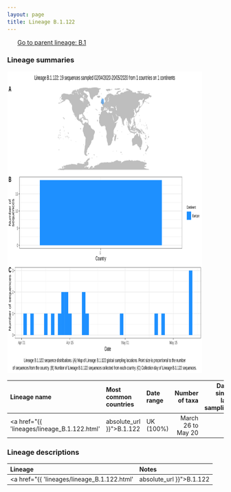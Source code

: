 ```yaml
---
layout: page
title: Lineage B.1.122
---
```




<p>
<ul class="actions small">
	 <a href="{{ 'lineages/lineage_B.1.html' | absolute_url }}" class="button special fit">Go to parent lineage: B.1</a>
</ul>
</p>
<h3> Lineage summaries</h3>

<img src="../assets/images/B.1.122.svg" alt="B.1.122 lineage summary figure" width="90%" height="700px" />


| Lineage name | Most common countries | Date range | Number of taxa |  Days since last sampling | Known Travel | Recall value |
|:-----|:-----|:-------|-------:|-------:|:---------|--------:|
| <a href="{{ 'lineages/lineage_B.1.122.html' | absolute_url }}">B.1.122</a> | UK (100%) | March 26 to May 20 | 17 | 76 |  | 0.571 |

<h3>Lineage descriptions</h3>

| Lineage | Notes |
|:-----|:-----|
| <a href="{{ 'lineages/lineage_B.1.122.html' | absolute_url }}">B.1.122</a> | Welsh lineage |

